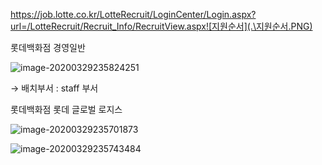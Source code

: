 https://job.lotte.co.kr/LotteRecruit/LoginCenter/Login.aspx?url=/LotteRecruit/Recruit_Info/RecruitView.aspx![지원순서](.\지원순서.PNG)

롯데백화점 경영일반

![image-20200329235824251](C:\Users\drhee\AppData\Roaming\Typora\typora-user-images\image-20200329235824251.png)

→ 배치부서 : staff 부서 



롯데백화점 롯데 글로벌 로지스

![image-20200329235701873](C:\Users\drhee\AppData\Roaming\Typora\typora-user-images\image-20200329235701873.png) 

![image-20200329235743484](C:\Users\drhee\AppData\Roaming\Typora\typora-user-images\image-20200329235743484.png)